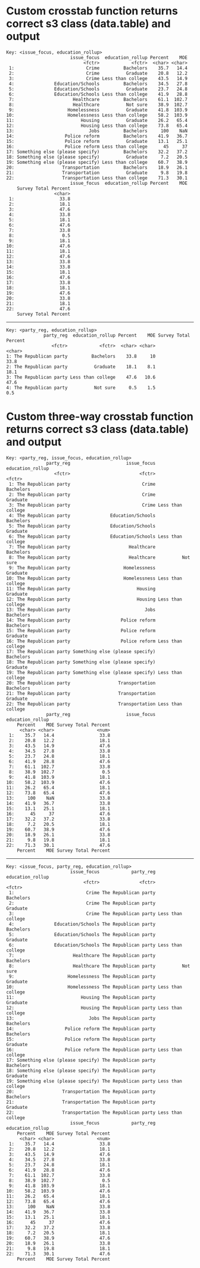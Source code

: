 # Custom crosstab function returns correct s3 class (data.table) and output

    Key: <issue_focus, education_rollup>
                            issue_focus  education_rollup Percent    MOE
                                 <fctr>            <fctr>  <char> <char>
     1:                           Crime         Bachelors    35.7   14.4
     2:                           Crime          Graduate    20.8   12.2
     3:                           Crime Less than college    43.5   14.9
     4:               Education/Schools         Bachelors    34.5   27.8
     5:               Education/Schools          Graduate    23.7   24.8
     6:               Education/Schools Less than college    41.9   28.8
     7:                      Healthcare         Bachelors    61.1  102.7
     8:                      Healthcare          Not sure    38.9  102.7
     9:                    Homelessness          Graduate    41.8  103.9
    10:                    Homelessness Less than college    58.2  103.9
    11:                         Housing          Graduate    26.2   65.4
    12:                         Housing Less than college    73.8   65.4
    13:                            Jobs         Bachelors     100    NaN
    14:                   Police reform         Bachelors    41.9   36.7
    15:                   Police reform          Graduate    13.1   25.1
    16:                   Police reform Less than college      45     37
    17: Something else (please specify)         Bachelors    32.2   37.2
    18: Something else (please specify)          Graduate     7.2   20.5
    19: Something else (please specify) Less than college    60.7   38.9
    20:                  Transportation         Bachelors    18.9   26.1
    21:                  Transportation          Graduate     9.8   19.8
    22:                  Transportation Less than college    71.3   30.1
                            issue_focus  education_rollup Percent    MOE
        Survey Total Percent
                      <char>
     1:                 33.8
     2:                 18.1
     3:                 47.6
     4:                 33.8
     5:                 18.1
     6:                 47.6
     7:                 33.8
     8:                  0.5
     9:                 18.1
    10:                 47.6
    11:                 18.1
    12:                 47.6
    13:                 33.8
    14:                 33.8
    15:                 18.1
    16:                 47.6
    17:                 33.8
    18:                 18.1
    19:                 47.6
    20:                 33.8
    21:                 18.1
    22:                 47.6
        Survey Total Percent

---

    Key: <party_reg, education_rollup>
                  party_reg  education_rollup Percent    MOE Survey Total Percent
                     <fctr>            <fctr>  <char> <char>               <char>
    1: The Republican party         Bachelors    33.8     10                 33.8
    2: The Republican party          Graduate    18.1    8.1                 18.1
    3: The Republican party Less than college    47.6   10.6                 47.6
    4: The Republican party          Not sure     0.5    1.5                  0.5

# Custom three-way crosstab function returns correct s3 class (data.table) and output

    Key: <party_reg, issue_focus, education_rollup>
                   party_reg                     issue_focus  education_rollup
                      <fctr>                          <fctr>            <fctr>
     1: The Republican party                           Crime         Bachelors
     2: The Republican party                           Crime          Graduate
     3: The Republican party                           Crime Less than college
     4: The Republican party               Education/Schools         Bachelors
     5: The Republican party               Education/Schools          Graduate
     6: The Republican party               Education/Schools Less than college
     7: The Republican party                      Healthcare         Bachelors
     8: The Republican party                      Healthcare          Not sure
     9: The Republican party                    Homelessness          Graduate
    10: The Republican party                    Homelessness Less than college
    11: The Republican party                         Housing          Graduate
    12: The Republican party                         Housing Less than college
    13: The Republican party                            Jobs         Bachelors
    14: The Republican party                   Police reform         Bachelors
    15: The Republican party                   Police reform          Graduate
    16: The Republican party                   Police reform Less than college
    17: The Republican party Something else (please specify)         Bachelors
    18: The Republican party Something else (please specify)          Graduate
    19: The Republican party Something else (please specify) Less than college
    20: The Republican party                  Transportation         Bachelors
    21: The Republican party                  Transportation          Graduate
    22: The Republican party                  Transportation Less than college
                   party_reg                     issue_focus  education_rollup
        Percent    MOE Survey Total Percent
         <char> <char>                <num>
     1:    35.7   14.4                 33.8
     2:    20.8   12.2                 18.1
     3:    43.5   14.9                 47.6
     4:    34.5   27.8                 33.8
     5:    23.7   24.8                 18.1
     6:    41.9   28.8                 47.6
     7:    61.1  102.7                 33.8
     8:    38.9  102.7                  0.5
     9:    41.8  103.9                 18.1
    10:    58.2  103.9                 47.6
    11:    26.2   65.4                 18.1
    12:    73.8   65.4                 47.6
    13:     100    NaN                 33.8
    14:    41.9   36.7                 33.8
    15:    13.1   25.1                 18.1
    16:      45     37                 47.6
    17:    32.2   37.2                 33.8
    18:     7.2   20.5                 18.1
    19:    60.7   38.9                 47.6
    20:    18.9   26.1                 33.8
    21:     9.8   19.8                 18.1
    22:    71.3   30.1                 47.6
        Percent    MOE Survey Total Percent

---

    Key: <issue_focus, party_reg, education_rollup>
                            issue_focus            party_reg  education_rollup
                                 <fctr>               <fctr>            <fctr>
     1:                           Crime The Republican party         Bachelors
     2:                           Crime The Republican party          Graduate
     3:                           Crime The Republican party Less than college
     4:               Education/Schools The Republican party         Bachelors
     5:               Education/Schools The Republican party          Graduate
     6:               Education/Schools The Republican party Less than college
     7:                      Healthcare The Republican party         Bachelors
     8:                      Healthcare The Republican party          Not sure
     9:                    Homelessness The Republican party          Graduate
    10:                    Homelessness The Republican party Less than college
    11:                         Housing The Republican party          Graduate
    12:                         Housing The Republican party Less than college
    13:                            Jobs The Republican party         Bachelors
    14:                   Police reform The Republican party         Bachelors
    15:                   Police reform The Republican party          Graduate
    16:                   Police reform The Republican party Less than college
    17: Something else (please specify) The Republican party         Bachelors
    18: Something else (please specify) The Republican party          Graduate
    19: Something else (please specify) The Republican party Less than college
    20:                  Transportation The Republican party         Bachelors
    21:                  Transportation The Republican party          Graduate
    22:                  Transportation The Republican party Less than college
                            issue_focus            party_reg  education_rollup
        Percent    MOE Survey Total Percent
         <char> <char>                <num>
     1:    35.7   14.4                 33.8
     2:    20.8   12.2                 18.1
     3:    43.5   14.9                 47.6
     4:    34.5   27.8                 33.8
     5:    23.7   24.8                 18.1
     6:    41.9   28.8                 47.6
     7:    61.1  102.7                 33.8
     8:    38.9  102.7                  0.5
     9:    41.8  103.9                 18.1
    10:    58.2  103.9                 47.6
    11:    26.2   65.4                 18.1
    12:    73.8   65.4                 47.6
    13:     100    NaN                 33.8
    14:    41.9   36.7                 33.8
    15:    13.1   25.1                 18.1
    16:      45     37                 47.6
    17:    32.2   37.2                 33.8
    18:     7.2   20.5                 18.1
    19:    60.7   38.9                 47.6
    20:    18.9   26.1                 33.8
    21:     9.8   19.8                 18.1
    22:    71.3   30.1                 47.6
        Percent    MOE Survey Total Percent

